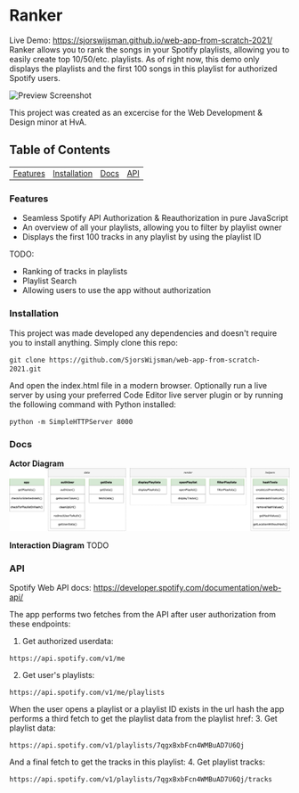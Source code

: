 # Ranker
Live Demo: https://sjorswijsman.github.io/web-app-from-scratch-2021/  
Ranker allows you to rank the songs in your Spotify playlists, allowing you to easily create top 10/50/etc. playlists. As of right now, this demo only displays the playlists and the first 100 songs in this playlist for authorized Spotify users.

![Preview Screenshot](https://i.ibb.co/V3msvQ3/Screenshot-2021-03-03-at-10-32-00.png)

This project was created as an excercise for the Web Development & Design minor at HvA.

## Table of Contents
<table>
    <tr>
        <td align="center"><a href="#features">Features<a></td>
        <td align="center"><a href="#installation">Installation<a></td>
        <td align="center"><a href="#docs">Docs<a></td>
        <td align="center"><a href="#api">API<a></td>
    </tr>
</table>
          
### Features
- Seamless Spotify API Authorization & Reauthorization in pure JavaScript
- An overview of all your playlists, allowing you to filter by playlist owner
- Displays the first 100 tracks in any playlist by using the playlist ID

TODO:
- Ranking of tracks in playlists
- Playlist Search
- Allowing users to use the app without authorization

### Installation
This project was made developed any dependencies and doesn't require you to install anything. Simply clone this repo:
```
git clone https://github.com/SjorsWijsman/web-app-from-scratch-2021.git
```
And open the index.html file in a modern browser. Optionally run a live server by using your preferred Code Editor live server plugin or by running the following command with Python installed:
```
python -m SimpleHTTPServer 8000  
```

### Docs
**Actor Diagram** 
![Actor diagram](https://github.com/SjorsWijsman/web-app-from-scratch-2021/blob/master/docs/actordiagram.png?raw=true)

**Interaction Diagram**
TODO

### API
Spotify Web API docs: https://developer.spotify.com/documentation/web-api/

The app performs two fetches from the API after user authorization from these endpoints:
1. Get authorized userdata:
```
https://api.spotify.com/v1/me
```
2. Get user's playlists:
```
https://api.spotify.com/v1/me/playlists
```
When the user opens a playlist or a playlist ID exists in the url hash the app performs a third fetch to get the playlist data from the playlist href:
3. Get playlist data:
```
https://api.spotify.com/v1/playlists/7qgxBxbFcn4WMBuAD7U6Qj
```
And a final fetch to get the tracks in this playlist:
4. Get playlist tracks:
```
https://api.spotify.com/v1/playlists/7qgxBxbFcn4WMBuAD7U6Qj/tracks
```
